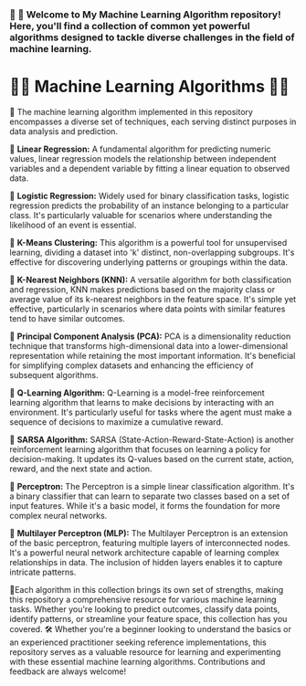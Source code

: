 ### 🤩 🚀 Welcome to My Machine Learning Algorithm repository! Here, you'll find a collection of common yet powerful algorithms designed to tackle diverse challenges in the field of machine learning.
# 👨‍💻 Machine Learning Algorithms 👨‍💻

🎯 The machine learning algorithm implemented in this repository encompasses a diverse set of techniques, each serving distinct purposes in data analysis and prediction. 

📙 **Linear Regression:** A fundamental algorithm for predicting numeric values, linear regression models the relationship between independent variables and a dependent variable by fitting a linear equation to observed data.

📙 **Logistic Regression:** Widely used for binary classification tasks, logistic regression predicts the probability of an instance belonging to a particular class. It's particularly valuable for scenarios where understanding the likelihood of an event is essential.

📙 **K-Means Clustering:** This algorithm is a powerful tool for unsupervised learning, dividing a dataset into 'k' distinct, non-overlapping subgroups. It's effective for discovering underlying patterns or groupings within the data.

📙 **K-Nearest Neighbors (KNN):** A versatile algorithm for both classification and regression, KNN makes predictions based on the majority class or average value of its k-nearest neighbors in the feature space. It's simple yet effective, particularly in scenarios where data points with similar features tend to have similar outcomes.

📙 **Principal Component Analysis (PCA):** PCA is a dimensionality reduction technique that transforms high-dimensional data into a lower-dimensional representation while retaining the most important information. It's beneficial for simplifying complex datasets and enhancing the efficiency of subsequent algorithms.

📙 **Q-Learning Algorithm:** Q-Learning is a model-free reinforcement learning algorithm that learns to make decisions by interacting with an environment. It's particularly useful for tasks where the agent must make a sequence of decisions to maximize a cumulative reward.

📙 **SARSA Algorithm:** SARSA (State-Action-Reward-State-Action) is another reinforcement learning algorithm that focuses on learning a policy for decision-making. It updates its Q-values based on the current state, action, reward, and the next state and action.

📙 **Perceptron:** The Perceptron is a simple linear classification algorithm. It's a binary classifier that can learn to separate two classes based on a set of input features. While it's a basic model, it forms the foundation for more complex neural networks.

📙 **Multilayer Perceptron (MLP):** The Multilayer Perceptron is an extension of the basic perceptron, featuring multiple layers of interconnected nodes. It's a powerful neural network architecture capable of learning complex relationships in data. The inclusion of hidden layers enables it to capture intricate patterns.


📝Each algorithm in this collection brings its own set of strengths, making this repository a comprehensive resource for various machine learning tasks. Whether you're looking to predict outcomes, classify data points, identify patterns, or streamline your feature space, this collection has you covered.
🛠 Whether you're a beginner looking to understand the basics or an experienced practitioner seeking reference implementations, this repository serves as a valuable resource for learning and experimenting with these essential machine learning algorithms. Contributions and feedback are always welcome!

